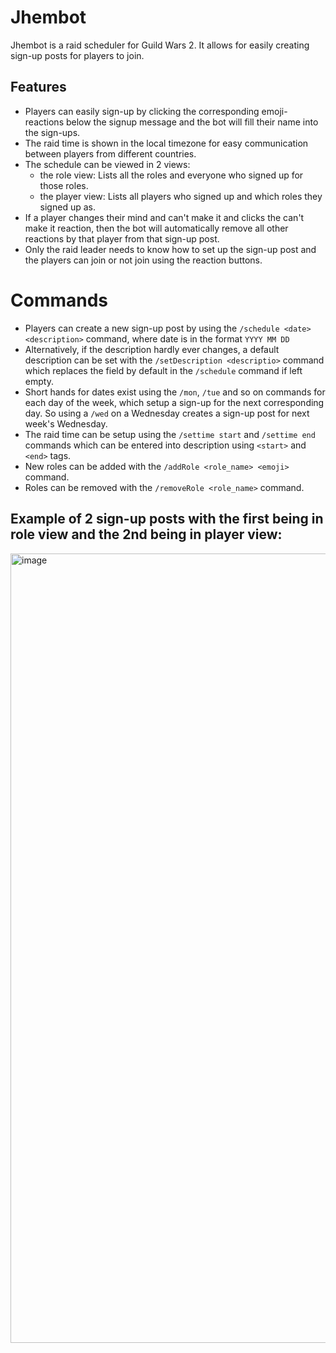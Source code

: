 # Jhembot

Jhembot is a raid scheduler for Guild Wars 2. It allows for easily creating sign-up posts for players to join. 

## Features
* Players can easily sign-up by clicking the corresponding emoji-reactions below the signup message and the bot will fill their name into the sign-ups.
* The raid time is shown in the local timezone for easy communication between players from different countries.
* The schedule can be viewed in 2 views:
  * the role view: Lists all the roles and everyone who signed up for those roles.
  * the player view: Lists all players who signed up and which roles they signed up as.
* If a player changes their mind and can't make it and clicks the can't make it reaction, then the bot will automatically remove all other reactions by that player from that sign-up post.
* Only the raid leader needs to know how to set up the sign-up post and the players can join or not join using the reaction buttons.

# Commands
* Players can create a new sign-up post by using the ``/schedule <date> <description>`` command, where date is in the format ``YYYY MM DD``
* Alternatively, if the description hardly ever changes, a default description can be set with the ``/setDescription <descriptio>`` command which replaces the <description> field by default in the ``/schedule`` command if left empty.
* Short hands for dates exist using the ``/mon``, ``/tue`` and so on commands for each day of the week, which setup a sign-up for the next corresponding day. So using a ``/wed`` on a Wednesday creates a sign-up post for next week's Wednesday.
* The raid time can be setup using the ``/settime start`` and ``/settime end`` commands which can be entered into description using ``<start>`` and ``<end>`` tags.
* New roles can be added with the ``/addRole <role_name> <emoji>`` command.
* Roles can be removed with the ``/removeRole <role_name>`` command.


## Example of 2 sign-up posts with the first being in role view and the 2nd being in player view:

  <img width="1236" height="1263" alt="image" src="https://github.com/user-attachments/assets/66c5d229-42e3-452e-92dc-e849f1264d45" />
